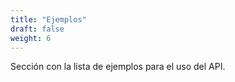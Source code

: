 ```yaml
---
title: "Ejemplos"
draft: false
weight: 6
---
```


Sección con la lista de ejemplos para el uso del API.
